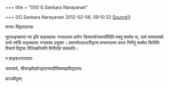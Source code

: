 +++
title = "000 G.Sankara Narayanan"

+++
[[G.Sankara Narayanan	2012-02-08, 09:10:32 [Source](https://groups.google.com/g/bvparishat/c/Xckpr3UmgA4)]]



मान्याः विद्वत्तल्लजाः

  

भूतसङ्ख्यायां नव इति सङ्ख्यायाः नन्दपदस्य प्रयोगः कियत्पर्यन्तमासीदिति वक्तुं शक्येत वा, यतो मयमताख्ये ग्रन्थे नवेति सङ्ख्यायाः नन्दशब्दः प्रयुक्तः। प्रमाणमेतदाधारीकृत्य ग्रन्थस्यास्य कालः निर्णेतुं शक्येत किमिति विचार्य विद्वांसः विलिखन्त्विति विनीतोहं सम्प्रार्थये।

  

ग.शङ्करनारायणः

उपाचार्यः, श्रीचन्द्रशेखरेन्द्रसरस्वतीविश्वमहाविद्यालयः

काञ्चीपुरम्

